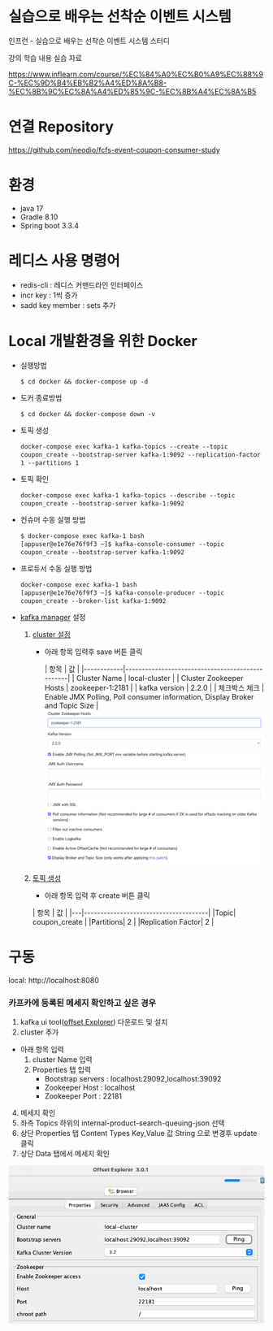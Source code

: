 # 실습으로 배우는 선착순 이벤트 시스템

인프런 - 실습으로 배우는 선착순 이벤트 시스템 스터디

강의 학습 내용 실습 자료

https://www.inflearn.com/course/%EC%84%A0%EC%B0%A9%EC%88%9C-%EC%9D%B4%EB%B2%A4%ED%8A%B8-%EC%8B%9C%EC%8A%A4%ED%85%9C-%EC%8B%A4%EC%8A%B5

# 연결 Repository
https://github.com/neodio/fcfs-event-coupon-consumer-study

# 환경
- java 17
- Gradle 8.10
- Spring boot 3.3.4

# 레디스 사용 명령어
- redis-cli : 레디스 커맨드라인 인터페이스
- incr key : 1씩 증가
- sadd key member : sets 추가

# Local 개발환경을 위한 Docker
- 실행방법
  ```
  $ cd docker && docker-compose up -d
  ```
- 도커 종료방법
  ```
  $ cd docker && docker-compose down -v
  ```

- 토픽 생성
  ``` 
  docker-compose exec kafka-1 kafka-topics --create --topic coupon_create --bootstrap-server kafka-1:9092 --replication-factor 1 --partitions 1
  ```
- 토픽 확인
  ``` 
  docker-compose exec kafka-1 kafka-topics --describe --topic coupon_create --bootstrap-server kafka-1:9092
  ```
- 컨슈머 수동 실행 방법
  ```
  $ docker-compose exec kafka-1 bash
  [appuser@e1e76e76f9f3 ~]$ kafka-console-consumer --topic coupon_create --bootstrap-server kafka-1:9092
  ```
- 프로듀서 수동 실행 방법
  ```
  docker-compose exec kafka-1 bash 
  [appuser@e1e76e76f9f3 ~]$ kafka-console-producer --topic coupon_create --broker-list kafka-1:9092
  ```

-  [kafka manager](http://localhost:9000) 설정
    1. [cluster 설정](http://localhost:9000/addCluster)
        - 아래 항목 입력후 save 버튼 클릭

          | 항목         | 값                                               |
                    |------------|-------------------------------------------------|
          | Cluster Name | local-cluster                                   |
          | Cluster Zookeeper Hosts | zookeeper-1:2181                                |
          | kafka version | 2.2.0                                           |
          | 체크박스 체크 | Enable JMX Polling, Poll consumer information, Display Broker and Topic Size | 
          ![alt](./img/kafkaManager.png)

    2. [토픽 생성](http://localhost:9000/clusters/local-cluster/createTopic)
        - 아래 항목 입력 후 create 버튼 클릭

       | 항목  | 값                                    |
                  |---|--------------------------------------|
       |Topic| coupon_create |
       |Partitions| 2                                    |
       |Replication Factor| 2                                    |

# 구동
local: http://localhost:8080

### 카프카에 등록된 메세지 확인하고 싶은 경우
1. kafka ui tool([offset Explorer](https://www.kafkatool.com/download.html)) 다운로드 및 설치
2. cluster 추가
  - 아래 항목 입력
    1. cluster Name 입력
    2. Properties 탭 입력
       - Bootstrap servers : localhost:29092,localhost:39092
       - Zookeeper Host : localhost
       - Zookeeper Port : 22181
4. 메세지 확인
  1. 좌측 Topics 하위의 internal-product-search-queuing-json 선택
  2. 상단 Properties 탭 Content Types Key,Value 값 String 으로 변경후 update 클릭
  3. 상단 Data 탭에서 메세지 확인

![alt](./img/offsetExplorer.png)